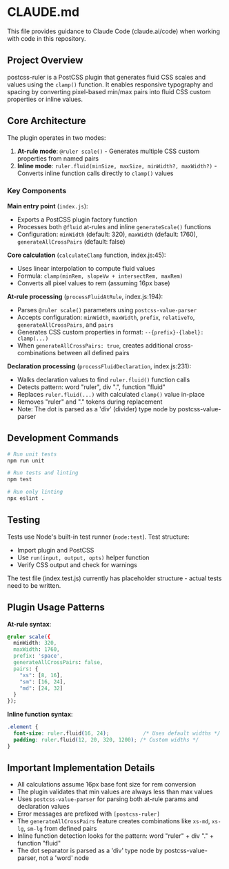 # CLAUDE.md

This file provides guidance to Claude Code (claude.ai/code) when working with code in this repository.

## Project Overview

postcss-ruler is a PostCSS plugin that generates fluid CSS scales and values using the `clamp()` function. It enables responsive typography and spacing by converting pixel-based min/max pairs into fluid CSS custom properties or inline values.

## Core Architecture

The plugin operates in two modes:

1. **At-rule mode**: `@ruler scale()` - Generates multiple CSS custom properties from named pairs
2. **Inline mode**: `ruler.fluid(minSize, maxSize, minWidth?, maxWidth?)` - Converts inline function calls directly to `clamp()` values

### Key Components

**Main entry point** (`index.js`):
- Exports a PostCSS plugin factory function
- Processes both `@fluid` at-rules and inline `generateScale()` functions
- Configuration: `minWidth` (default: 320), `maxWidth` (default: 1760), `generateAllCrossPairs` (default: false)

**Core calculation** (`calculateClamp` function, index.js:45):
- Uses linear interpolation to compute fluid values
- Formula: `clamp(minRem, slopeVw + intersectRem, maxRem)`
- Converts all pixel values to rem (assuming 16px base)

**At-rule processing** (`processFluidAtRule`, index.js:194):
- Parses `@ruler scale()` parameters using `postcss-value-parser`
- Accepts configuration: `minWidth`, `maxWidth`, `prefix`, `relativeTo`, `generateAllCrossPairs`, and `pairs`
- Generates CSS custom properties in format: `--{prefix}-{label}: clamp(...)`
- When `generateAllCrossPairs: true`, creates additional cross-combinations between all defined pairs

**Declaration processing** (`processFluidDeclaration`, index.js:231):
- Walks declaration values to find `ruler.fluid()` function calls
- Detects pattern: word "ruler", div ".", function "fluid"
- Replaces `ruler.fluid(...)` with calculated `clamp()` value in-place
- Removes "ruler" and "." tokens during replacement
- Note: The dot is parsed as a 'div' (divider) type node by postcss-value-parser

## Development Commands

```bash
# Run unit tests
npm run unit

# Run tests and linting
npm test

# Run only linting
npx eslint .
```

## Testing

Tests use Node's built-in test runner (`node:test`). Test structure:
- Import plugin and PostCSS
- Use `run(input, output, opts)` helper function
- Verify CSS output and check for warnings

The test file (index.test.js) currently has placeholder structure - actual tests need to be written.

## Plugin Usage Patterns

**At-rule syntax**:
```css
@ruler scale({
  minWidth: 320,
  maxWidth: 1760,
  prefix: 'space',
  generateAllCrossPairs: false,
  pairs: {
    "xs": [8, 16],
    "sm": [16, 24],
    "md": [24, 32]
  }
});
```

**Inline function syntax**:
```css
.element {
  font-size: ruler.fluid(16, 24);           /* Uses default widths */
  padding: ruler.fluid(12, 20, 320, 1200); /* Custom widths */
}
```

## Important Implementation Details

- All calculations assume 16px base font size for rem conversion
- The plugin validates that min values are always less than max values
- Uses `postcss-value-parser` for parsing both at-rule params and declaration values
- Error messages are prefixed with `[postcss-ruler]`
- The `generateAllCrossPairs` feature creates combinations like `xs-md`, `xs-lg`, `sm-lg` from defined pairs
- Inline function detection looks for the pattern: word "ruler" + div "." + function "fluid"
- The dot separator is parsed as a 'div' type node by postcss-value-parser, not a 'word' node

